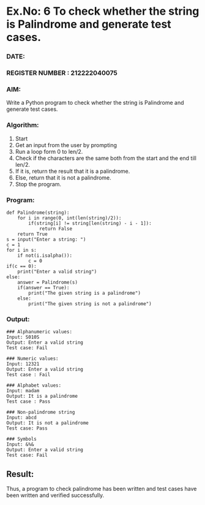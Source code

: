 # Ex.No: 6 To check whether the string is Palindrome and generate test cases.

### DATE:                                                                            
### REGISTER NUMBER : 212222040075
### AIM: 
Write a Python program to check whether the string is Palindrome and generate test cases. 
### Algorithm:
1. Start
2. Get an input from the user by prompting 
3. Run a loop form 0 to len/2.
4. Check if the characters are the same both from the start and the end till len/2. 
5. If it is, return the result that it is a palindrome.
6. Else, return that it is not a palindrome. 
7. Stop the program.
### Program:

```
def Palindrome(string): 
    for i in range(0, int(len(string)/2)): 
        if(string[i] != string[len(string) - i - 1]): 
            return False 
    return True 
s = input("Enter a string: ") 
c = 1 
for i in s: 
    if not(i.isalpha()): 
        c = 0
if(c == 0): 
    print("Enter a valid string") 
else: 
    answer = Palindrome(s)
    if(answer == True): 
        print("The given string is a palindrome") 
    else: 
        print("The given string is not a palindrome")
```

### Output:

```
### Alphanumeric values: 
Input: S010S 
Output: Enter a valid string 
Test case: Fail 

### Numeric values: 
Input: 12321 
Output: Enter a valid string 
Test case : Fail 

### Alphabet values: 
Input: madam 
Output: It is a palindrome 
Test case : Pass 

### Non-palindrome string 
Input: abcd 
Output: It is not a palindrome 
Test case: Pass 

### Symbols 
Input: &%& 
Output: Enter a valid string 
Test case: Fail
```




## Result:
Thus, a program to check palindrome has been written and test cases have been written and verified successfully.
